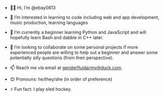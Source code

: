 - 👋🏻 Hi, I’m @ebay0613

- 👀 I’m interested in learning to code including web and app development, music production, learning languages

- 🌱 I’m currently a beginner learning Python and JavaScript and will hopefully learn Bash and dabble in C++ later.

- 💜 I’m looking to collaborate on some personal projects if more experienced people are willing to help out a beginner and answer some potentially silly questions (from their perspective).

- 📫  Reach me via email at genderfluidarmy@duck.com.

- 😊 Pronouns: he/they/she (in order of preference)

- ⚡ Fun fact: I play sled hockey.
<!---
ebay0613/ebay0613 is a ✨ special ✨ repository because its `README.md` (this file) appears on your GitHub profile.
You can click the Preview link to take a look at your changes.
--->
